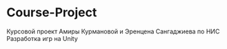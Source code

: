 # Course-Project
Курсовой проект Амиры Курмановой и Эренцена Сангаджиева по НИС Разработка игр на Unity
